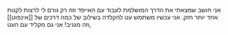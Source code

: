 אני חושב שמצאתי את הדרך המושלמת לעבוד עם האייפד וזה רק גורם לי לרצות לקנות אחד יותר חזק.
אני עכשיו משתמש עט להקלדה בשילוב של כמה דרכים של [[אינפוט]]
וזה מגניב! אני גם מקליד עם העט, 
